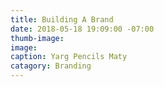 ```yaml
---
title: Building A Brand
date: 2018-05-18 19:09:00 -07:00
thumb-image: 
image: 
caption: Yarg Pencils Maty
catagory: Branding
---
```



